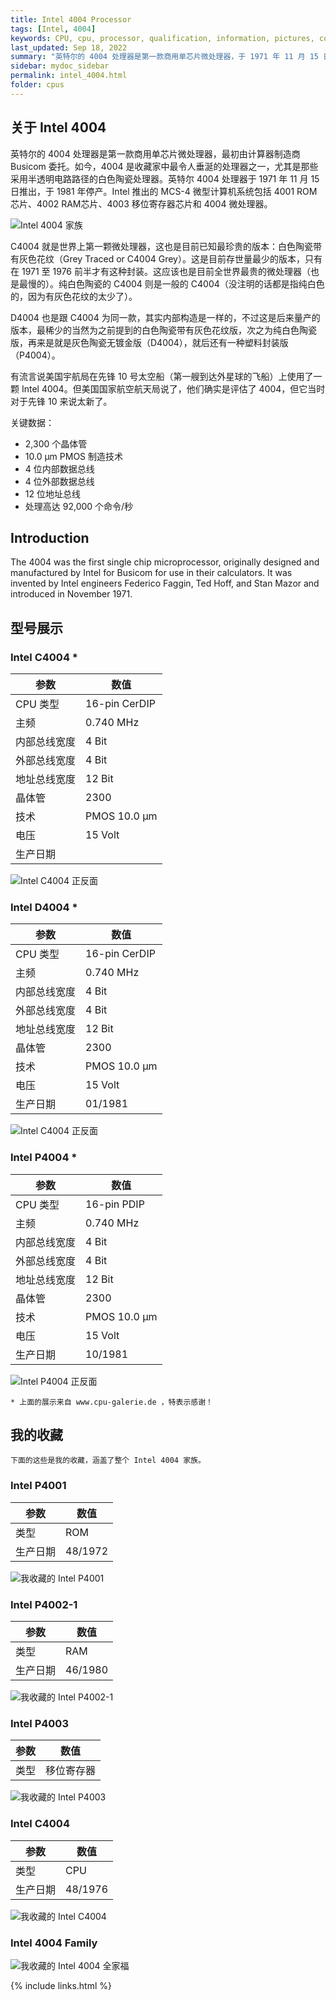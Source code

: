 ```yaml
---
title: Intel 4004 Processor
tags: [Intel, 4004]
keywords: CPU, cpu, processor, qualification, information, pictures, core, frequency, chip packaging, packaging, cpu info, x86, collection, amd, cyrix, harris, ibm, idt, iit, intel, motorola, nec, sgs, sgs-thomson, siemens, ST, signetics, mhs, ti, texas instruments, ulsi, umc, weitek, zilog, 3002, 4004, 4040, 8008, 808x, 8085, 8088, 8086, 80188, 80186, 80286, 286, 80386, 386, i386, Am386, 386sx, 386dx, 486, i486, 586, 486sx, 486dx, overdrive, 487, pentium, 586, 5x86, 386dlc, 386slc, 486dx2, mmx, ppro, pentium-pro, pro, athlon, duron, z80, dirk oppelt, dirk, oppelt, engineering, sample, samples
last_updated: Sep 18, 2022
summary: "英特尔的 4004 处理器是第一款商用单芯片微处理器，于 1971 年 11 月 15 日推出。"
sidebar: mydoc_sidebar
permalink: intel_4004.html
folder: cpus
---
```


## 关于 Intel 4004

英特尔的 4004 处理器是第一款商用单芯片微处理器，最初由计算器制造商 Busicom 委托。如今，4004 是收藏家中最令人垂涎​​的处理器之一，尤其是那些采用半透明电路路径的白色陶瓷处理器。英特尔 4004 处理器于 1971 年 11 月 15 日推出，于 1981 年停产。Intel 推出的 MCS-4 微型计算机系统包括 4001 ROM芯片、4002 RAM芯片、4003 移位寄存器芯片和 4004 微处理器。

![Intel 4004 家族](/images/cpus/Intel/Intel_4004_Family.jpg)

C4004 就是世界上第一颗微处理器，这也是目前已知最珍贵的版本：白色陶瓷带有灰色花纹（Grey Traced or C4004 Grey）。这是目前存世量最少的版本，只有在 1971 至 1976 前半才有这种封装。这应该也是目前全世界最贵的微处理器（也是最慢的）。纯白色陶瓷的 C4004 则是一般的 C4004（没注明的话都是指纯白色的，因为有灰色花纹的太少了）。

D4004 也是跟 C4004 为同一款，其实内部构造是一样的，不过这是后来量产的版本，最稀少的当然为之前提到的白色陶瓷带有灰色花纹版，次之为纯白色陶瓷版，再来是就是灰色陶瓷无镀金版（D4004），就后还有一种塑料封装版（P4004）。

有流言说美国宇航局在先锋 10 号太空船（第一艘到达外星球的飞船）上使用了一颗 Intel 4004。但美国国家航空航天局说了，他们确实是评估了 4004，但它当时对于先锋 10 来说太新了。

关键数据：
 - 2,300 个晶体管
 - 10.0 µm PMOS 制造技术
 - 4 位内部数据总线
 - 4 位外部数据总线
 - 12 位地址总线
 - 处理高达 92,000 个命令/秒

## Introduction

The 4004 was the first single chip microprocessor, originally designed and manufactured by Intel for Busicom for use in their calculators. It was invented by Intel engineers Federico Faggin, Ted Hoff, and Stan Mazor and introduced in November 1971.


## 型号展示

### Intel C4004 *

| 参数 | 数值 |
| ------ | ------ |
| CPU 类型 | 16-pin CerDIP |
| 主频 | 0.740 MHz |
| 内部总线宽度 | 4 Bit |
| 外部总线宽度 | 4 Bit |
| 地址总线宽度 | 12 Bit |
| 晶体管 | 2300 |
| 技术 | PMOS 10.0 µm |
| 电压 | 15 Volt |
| 生产日期 |  |

![Intel C4004 正反面](/images/cpus/Intel/Intel_C4004.jpg)

### Intel D4004 *

| 参数 | 数值 |
| ------ | ------ |
| CPU 类型 | 16-pin CerDIP |
| 主频 | 0.740 MHz |
| 内部总线宽度 | 4 Bit |
| 外部总线宽度 | 4 Bit |
| 地址总线宽度 | 12 Bit |
| 晶体管 | 2300 |
| 技术 | PMOS 10.0 µm |
| 电压 | 15 Volt |
| 生产日期 | 01/1981 |

![Intel C4004 正反面](/images/cpus/Intel/Intel_D4004.jpg)

### Intel P4004 *

| 参数 | 数值 |
| ------ | ------ |
| CPU 类型 | 16-pin PDIP |
| 主频 | 0.740 MHz |
| 内部总线宽度 | 4 Bit |
| 外部总线宽度 | 4 Bit |
| 地址总线宽度 | 12 Bit |
| 晶体管 | 2300 |
| 技术 | PMOS 10.0 µm |
| 电压 | 15 Volt |
| 生产日期 | 10/1981 |

![Intel P4004 正反面](/images/cpus/Intel/Intel_P4004.jpg)

```
* 上面的展示来自 www.cpu-galerie.de ，特表示感谢！
```

## 我的收藏

```
下面的这些是我的收藏，涵盖了整个 Intel 4004 家族。
```

### Intel P4001

| 参数 | 数值 |
| ------ | ------ |
| 类型 | ROM |
| 生产日期 | 48/1972 |

![我收藏的 Intel P4001](/images/cpus/Intel/Intel_P4001_1.jpg)

### Intel P4002-1

| 参数 | 数值 |
| ------ | ------ |
| 类型 | RAM |
| 生产日期 | 46/1980 |

![我收藏的 Intel P4002-1](/images/cpus/Intel/Intel_P4002-1_1.jpg)

### Intel P4003

| 参数 | 数值 |
| ------ | ------ |
| 类型 | 移位寄存器 |

![我收藏的 Intel P4003](/images/cpus/Intel/Intel_P4003_1.jpg)

### Intel C4004

| 参数 | 数值 |
| ------ | ------ |
| 类型 | CPU |
| 生产日期 | 48/1976 |

![我收藏的 Intel C4004](/images/cpus/Intel/Intel_C4004_1.jpg)

### Intel 4004 Family

![我收藏的 Intel 4004 全家福](/images/cpus/Intel/Intel_My_4004_Family.jpg)

{% include links.html %}
